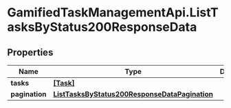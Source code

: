 # GamifiedTaskManagementApi.ListTasksByStatus200ResponseData

## Properties

Name | Type | Description | Notes
------------ | ------------- | ------------- | -------------
**tasks** | [**[Task]**](Task.md) |  | [optional] 
**pagination** | [**ListTasksByStatus200ResponseDataPagination**](ListTasksByStatus200ResponseDataPagination.md) |  | [optional] 


